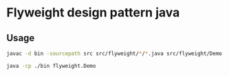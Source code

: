 # Flyweight design pattern java

## Usage

```bash
javac -d bin -sourcepath src src/flyweight/*/*.java src/flyweight/Demo.java

java -cp ./bin flyweight.Demo
```